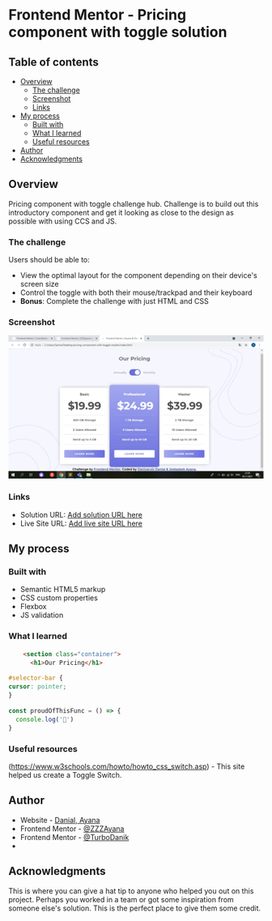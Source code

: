 # Frontend Mentor - Pricing component with toggle solution

## Table of contents

- [Overview](#overview)
  - [The challenge](#the-challenge)
  - [Screenshot](#screenshot)
  - [Links](#links)
- [My process](#my-process)
  - [Built with](#built-with)
  - [What I learned](#what-i-learned)
  - [Useful resources](#useful-resources)
- [Author](#author)
- [Acknowledgments](#acknowledgments)


## Overview

Pricing component with toggle challenge hub. Сhallenge is to build out this introductory component and get it looking as close to the design as possible with using CCS and JS.

### The challenge

Users should be able to:

- View the optimal layout for the component depending on their device's screen size
- Control the toggle with both their mouse/trackpad and their keyboard
- **Bonus**: Complete the challenge with just HTML and CSS

### Screenshot

![](images/screenshot.jpg)


### Links

- Solution URL: [Add solution URL here](https://your-solution-url.com)
- Live Site URL: [Add live site URL here](https://your-live-site-url.com)

## My process

### Built with
- Semantic HTML5 markup
- CSS custom properties
- Flexbox
- JS validation


### What I learned

```html
    <section class="container">
      <h1>Our Pricing</h1>
```
```css
#selector-bar {
cursor: pointer;
}
```
```js
const proudOfThisFunc = () => {
  console.log('🎉')
}
```

### Useful resources

(https://www.w3schools.com/howto/howto_css_switch.asp) - This site helped us create a Toggle Switch.

## Author

- Website - [Danial, Ayana](https://www.your-site.com)
- Frontend Mentor - [@ZZZAyana](https://www.frontendmentor.io/profile/ZZZAyana)
- Frontend Mentor - [@TurboDanik](https://www.frontendmentor.io/profile/TurboDanik)
- 

## Acknowledgments

This is where you can give a hat tip to anyone who helped you out on this project. Perhaps you worked in a team or got some inspiration from someone else's solution. This is the perfect place to give them some credit.


